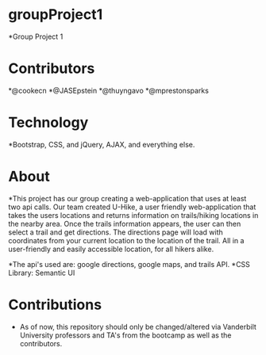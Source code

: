 # groupProject1
  *Group Project 1


# Contributors
*@cookecn
*@JASEpstein
*@thuyngavo
*@mprestonsparks

# Technology
*Bootstrap, CSS, and jQuery, AJAX, and everything else.

# About
*This project has our group creating a web-application that uses at least two api calls. Our team created U-Hike, a user friendly web-application that takes the users locations and returns information on trails/hiking locations in the nearby area. Once the trails information appears, the user can then select a trail and get directions. The directions page will load with coordinates from your current location to the location of the trail. All in a user-friendly and easily accessible location, for all hikers alike.  

*The api's used are: google directions, google maps, and trails API. 
*CSS Library: Semantic UI

# Contributions
* As of now, this repository should only be changed/altered via Vanderbilt University professors and TA's from the bootcamp as well as the contributors.
